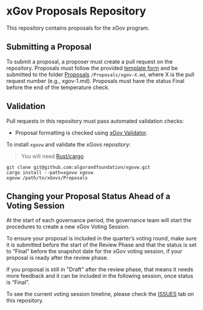 # xGov Proposals Repository
This repository contains proposals for the xGov program.

## Submitting a Proposal

To submit a proposal, a proposer must create a pull request on the repository. 
Proposals must follow the provided <a href="https://github.com/algorandfoundation/ARCs/tree/main/assets/arc-0034/TemplateForm.md">template form</a> and be submitted to the folder <a href="Proposals">Proposals</a> `/Proposals/xgov-X.md`, where X is the pull request number (e.g., xgov-1.md). Proposals must have the status Final before the end of the temperature check.

## Validation

Pull requests in this repository must pass automated validation checks:

* Proposal formatting is checked using [xGov Validator](https://github.com/algorandfoundation/xgovw).

To install `xgovw` and validate the xGovs repository:

> You will need [Rust/cargo](https://doc.rust-lang.org/cargo/getting-started/installation.html)

```console
git clone git@github.com:algorandfoundation/xgovw.git
cargo install --path=xgovw xgovw
xgovw /path/to/xGovs/Proposals
```
## Changing your Proposal Status Ahead of a Voting Session

At the start of each governance period, the governance team will start the procedures to create a new xGov Voting Session. 

To ensure your proposal is included in the quarter’s voting round, make sure it is submitted before the start of the Review Phase and that the status is set to “Final” before the snapshot date for the xGov voting session, if your proposal is ready after the review phase.

If you proposal is still in "Draft" after the review phase, that means it needs more feedback and it can be included in the following session, once status is “Final”.

To see the current voting session timeline, please check the [ISSUES](https://github.com/algorandfoundation/xGov/issues) tab on this repository.
